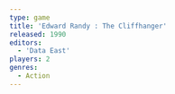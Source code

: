 ```yaml
---
type: game
title: 'Edward Randy : The Cliffhanger'
released: 1990
editors: 
  - 'Data East'
players: 2
genres:
  - Action
---
```

